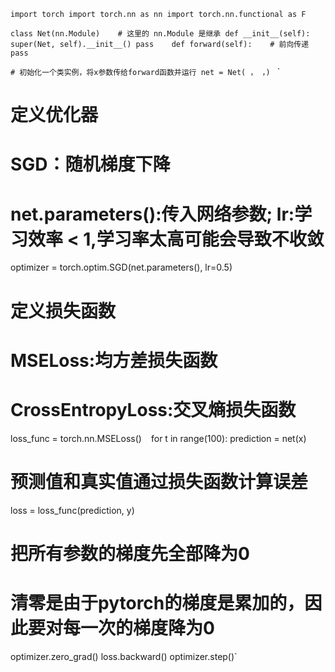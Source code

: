 
`import torch
import torch.nn as nn
import torch.nn.functional as F`

`class Net(nn.Module)    # 这里的 nn.Module 是继承
  def __init__(self):
    super(Net, self).__init__()
    pass   
  def forward(self):    # 前向传递
    pass`

`# 初始化一个类实例，将x参数传给forward函数并运行
net = Net( ， ，)
`
 `   
# 定义优化器
# SGD：随机梯度下降
# net.parameters():传入网络参数; lr:学习效率 < 1,学习率太高可能会导致不收敛
optimizer = torch.optim.SGD(net.parameters(), lr=0.5)
`
`
# 定义损失函数
# MSELoss:均方差损失函数
# CrossEntropyLoss:交叉熵损失函数
loss_func = torch.nn.MSELoss()
`
`
for t in range(100):
  prediction = net(x) 
  # 预测值和真实值通过损失函数计算误差
  loss = loss_func(prediction, y)
  # 把所有参数的梯度先全部降为0
  # 清零是由于pytorch的梯度是累加的，因此要对每一次的梯度降为0
  optimizer.zero_grad()
  loss.backward()
  optimizer.step()`
